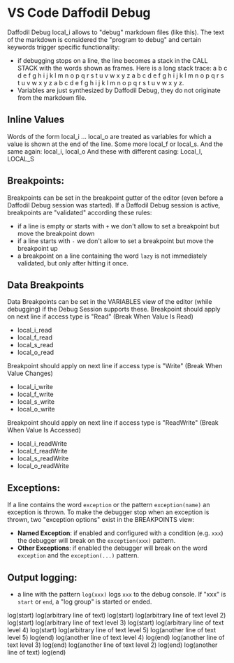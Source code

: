 # VS Code Daffodil Debug

Daffodil Debug local_i allows to "debug" markdown files (like this).
The text of the markdown is considered the "program to debug" and certain keywords trigger specific functionality:

* if debugging stops on a line, the line becomes a stack in the CALL STACK with the words shown as frames.
  Here is a long stack trace: a b c d e f g h i j k l m n o p q r s t u v w x y z a b c d e f g h i j k l m n o p q r s t u v w x y z a b c d e f g h i j k l m n o p q r s t u v w x y z.
* Variables are just synthesized by Daffodil Debug, they do not originate from the markdown file.

## Inline Values

Words of the form local_i ... local_o are treated as variables for which a value is shown at the end of the line.
Some more local_f or local_s.
And the same again: local_i, local_o
And these with different casing: Local_I, LOCAL_S

## Breakpoints:

Breakpoints can be set in the breakpoint gutter of the editor (even before a Daffodil Debug session was started).
If a Daffodil Debug session is active, breakpoints are "validated" according these rules:

* if a line is empty or starts with `+` we don't allow to set a breakpoint but move the breakpoint down
* if a line starts with `-` we don't allow to set a breakpoint but move the breakpoint up
* a breakpoint on a line containing the word `lazy` is not immediately validated, but only after hitting it once.

## Data Breakpoints

Data Breakpoints can be set in the VARIABLES view of the editor (while debugging) if the Debug Session supports these.
Breakpoint should apply on next line if access type is "Read" (Break When Value Is Read)
* local_i_read 
* local_f_read 
* local_s_read 
* local_o_read

Breakpoint should apply on next line if access type is "Write" (Break When Value Changes)
* local_i_write 
* local_f_write 
* local_s_write 
* local_o_write

Breakpoint should apply on next line if access type is "ReadWrite" (Break When Value Is Accessed)
* local_i_readWrite 
* local_f_readWrite 
* local_s_readWrite 
* local_o_readWrite

## Exceptions:

If a line contains the word `exception` or the pattern `exception(name)` an exception is thrown.
To make the debugger stop when an exception is thrown, two "exception options" exist in the BREAKPOINTS view:
- **Named Exception**: if enabled and configured with a condition (e.g. `xxx`) the debugger will break on the `exception(xxx)` pattern.
- **Other Exceptions**: if enabled the debugger will break on the word `exception` and the `exception(...)` pattern.

## Output logging:

* a line with the pattern `log(xxx)` logs `xxx` to the debug console. If "xxx" is `start` or `end`, a "log group" is started or ended.

log(start)
log(arbitrary line of text)
log(start)
log(arbitrary line of text level 2)
log(start)
log(arbitrary line of text level 3)
log(start)
log(arbitrary line of text level 4)
log(start)
log(arbitrary line of text level 5)
log(another line of text level 5)
log(end)
log(another line of text level 4)
log(end)
log(another line of text level 3)
log(end)
log(another line of text level 2)
log(end)
log(another line of text)
log(end)
